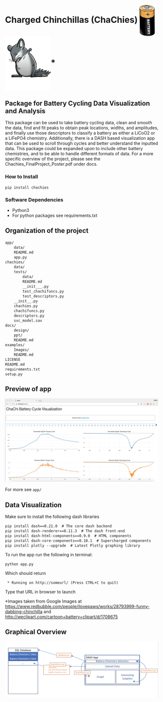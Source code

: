 # Charged Chinchillas (ChaChies) <img align="center" src="images/battery.png" width="50"> <img align="center" src="images/dab_chinchilla.jpg" width="150">* 
## Package for Battery Cycling Data Visualization and Analysis
This package can be used to take battery cycling data, clean and smooth the data, find and fit peaks to obtain peak locations, widths, and amplitudes, and finally use those descriptors to classify a battery as either a LiCoO2 or a LiFePO4 chemistry. Additionally, there is a DASH based visualization app that can be used to scroll through cycles and better understand the inputted data. This package could be expanded upon to include other battery chemistries, and to be able to handle different formats of data. For a more specific overview of the project, please see the Chachies_FinalProject_Poster.pdf under docs. 

### How to Install 
```
pip install chachies  
```
### Software Dependencies 
- Python3 
- For python packages see requirements.txt

## Organization of the project
```
app/
    data/
    README.md
    app.py 
chachies/ 
    data/
    tests/
        data/
        README.md
        __init___.py
        test_chachifuncs.py
        test_descriptors.py
    __init__.py
    chachies.py 
    chachifuncs.py
    descriptors.py 
    svc_model.sav
docs/ 
    design/
    ppt/
    README.md
examples/
    Images/ 
    README.md
LICENSE
README.md
requirements.txt
setup.py
```

## Preview of app 
![Preview](images/gif3_interactivegraph.gif)

For more see ```app/```

## Data Visualization 
Make sure to install the following dash libraries
```
pip install dash==0.21.0  # The core dash backend
pip install dash-renderer==0.11.3  # The dash front-end
pip install dash-html-components==0.9.0  # HTML components
pip install dash-core-components==0.18.1  # Supercharged components
pip install plotly --upgrade  # Latest Plotly graphing library
```

To run the app run the following in terminal:
```
python app.py
```
Which should return
```
 * Running on http://someurl/ (Press CTRL+C to quit)
```
Type that URL in browser to launch


*Images taken from Google Images at https://www.redbubble.com/people/ilovepaws/works/28793999-funny-dabbing-chinchilla and http://weclipart.com/cartoon+battery+clipart/d/1708675 

## Graphical Overview
![](diagram.png)
